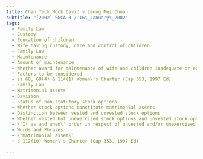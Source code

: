 ```yaml
---
title: Chan Teck Hock David v Leong Mei Chuan 
subtitle: "[2002] SGCA 3 / 16\_January\_2002"
tags:
  - Family Law
  - Custody
  - Education of children
  - Wife having custody, care and control of children
  - Family Law
  - Maintenance
  - Amount of maintenance
  - Whether award for maintenance of wife and children inadequate or excessive
  - Factors to be considered
  - ss 68, 69(4) & 114(1) Women\'s Charter (Cap 353, 1997 Ed)
  - Family Law
  - Matrimonial assets
  - Division
  - Status of non-statutory stock options
  - Whether stock options constitute matrimonial assets
  - Distinction between vested and unvested stock options
  - Whether vested but unexercised stock options and unvested stock options constitute matrimonial assets
  - \'If as and when\' order in respect of unvested and/or unexercised stock options
  - Words and Phrases
  - \'Matrimonial asset\'
  - s 112(10) Women\'s Charter (Cap 353, 1997 Ed)

---
```



